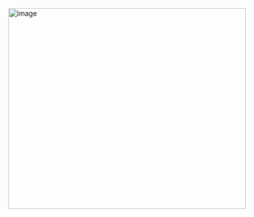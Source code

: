 <img width="482" height="407" alt="image" src="https://github.com/user-attachments/assets/ea1553e2-7943-42c7-bc91-47ac68b5b3b9" />  



